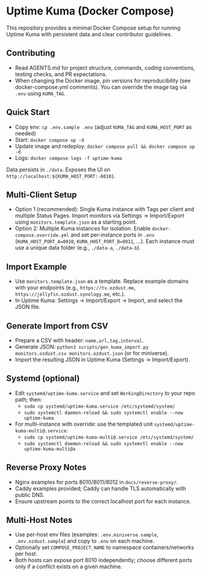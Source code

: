 # Uptime Kuma (Docker Compose)

This repository provides a minimal Docker Compose setup for running Uptime Kuma with persistent data and clear contributor guidelines.

## Contributing
- Read AGENTS.md for project structure, commands, coding conventions, testing checks, and PR expectations.
- When changing the Docker image, pin versions for reproducibility (see docker-compose.yml comments). You can override the image tag via `.env` using `KUMA_TAG`.

## Quick Start
- Copy env: `cp .env.sample .env` (adjust `KUMA_TAG` and `KUMA_HOST_PORT` as needed)
- Start: `docker compose up -d`
- Update image and redeploy: `docker compose pull && docker compose up -d`
- Logs: `docker compose logs -f uptime-kuma`

Data persists in `./data`. Exposes the UI on `http://localhost:${KUMA_HOST_PORT:-8010}`.

## Multi-Client Setup
- Option 1 (recommended): Single Kuma instance with Tags per client and multiple Status Pages. Import monitors via Settings → Import/Export using `monitors.template.json` as a starting point.
- Option 2: Multiple Kuma instances for isolation. Enable `docker-compose.override.yml` and set per-instance ports in `.env` (`KUMA_HOST_PORT_A=8010`, `KUMA_HOST_PORT_B=8011`, ...). Each instance must use a unique data folder (e.g., `./data-a`, `./data-b`).

## Import Example
- Use `monitors.template.json` as a template. Replace example domains with your endpoints (e.g., `https://tv.ozdust.me`, `https://jellyfin.ozdust.synology.me`, etc.).
- In Uptime Kuma: Settings → Import/Export → Import, and select the JSON file.

## Generate Import from CSV
- Prepare a CSV with header: `name,url,tag,interval`.
- Generate JSON: `python3 scripts/gen_kuma_import.py monitors.ozdust.csv monitors.ozdust.json` (or for miniverse).
- Import the resulting JSON in Uptime Kuma (Settings → Import/Export).

## Systemd (optional)
- Edit `systemd/uptime-kuma.service` and set `WorkingDirectory` to your repo path; then:
  - `sudo cp systemd/uptime-kuma.service /etc/systemd/system/`
  - `sudo systemctl daemon-reload && sudo systemctl enable --now uptime-kuma`
- For multi-instance with override: use the templated unit `systemd/uptime-kuma-multi@.service`:
  - `sudo cp systemd/uptime-kuma-multi@.service /etc/systemd/system/`
  - `sudo systemctl daemon-reload && sudo systemctl enable --now uptime-kuma-multi@a`

## Reverse Proxy Notes
- Nginx examples for ports 8010/8011/8012 in `docs/reverse-proxy/`.
- Caddy examples provided; Caddy can handle TLS automatically with public DNS.
- Ensure upstream points to the correct localhost port for each instance.

## Multi-Host Notes
- Use per-host env files (examples: `.env.miniverse.sample`, `.env.ozdust.sample`) and copy to `.env` on each machine.
- Optionally set `COMPOSE_PROJECT_NAME` to namespace containers/networks per host.
- Both hosts can expose port 8010 independently; choose different ports only if a conflict exists on a given machine.
